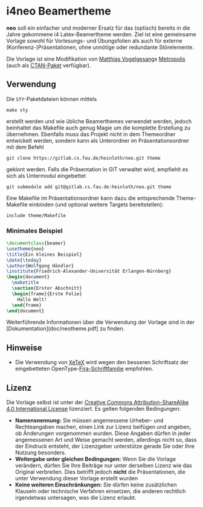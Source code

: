 # i4neo Beamertheme

**neo** soll ein einfacher und moderner Ersatz für das (optisch) bereits in die Jahre gekommene i4 Latex-Beamertheme werden.
Ziel ist eine gemeinsame Vorlage sowohl für Vorlesungs- und Übungsfolien als auch für externe (Konferenz-)Präsentationen, ohne unnötige oder redundante Störelemente.

Die Vorlage ist eine Modifikation von [Matthias Vogelgesang](http://bloerg.net/2014/09/20/a-modern-beamer-theme.html)s [Metropolis](https://github.com/matze/mtheme) (auch als [CTAN-Paket](http://ctan.org/pkg/beamertheme-metropolis) verfügbar).

## Verwendung

Die `STY`-Paketdateien können mittels

    make sty

erstellt werden und wie übliche Beamerthemes verwendet werden, jedoch beinhaltet das Makefile auch genug Magie um die komplette Erstellung zu übernehmen.
Ebenfalls muss das Projekt nicht in dem Themeordner entwickelt werden, sondern kann als Unterordner im Präsentationsordner mit dem Befehl

    git clone https://gitlab.cs.fau.de/heinloth/neo.git theme

geklont werden. Falls die Präsentation in GIT verwaltet wird, empfiehlt es sich als Untermodul eingebettet

    git submodule add git@gitlab.cs.fau.de:heinloth/neo.git theme

Eine Makefile im Präsentationsordner kann dazu die entsprechende Theme-Makefile einbinden (und optional weitere Targets bereitstellen):

    include theme/Makefile

### Minimales Beispiel

```latex
\documentclass{beamer}
\usetheme{neo}
\title{Ein kleines Beispiel}
\date{\today}
\author{Wolfgang Händler}
\institute{Friedrich-Alexander-Universität Erlangen-Nürnberg}
\begin{document}
  \maketitle
  \section{Erster Abschnitt}
  \begin{frame}{Erste Folie}
    Hallo Welt!
  \end{frame}
\end{document}
```

Weiterführende Informationen über die Verwendung der Vorlage sind in der [Dokumentation](doc/neotheme.pdf] zu finden.

## Hinweise

  * Die Verwendung von [XeTeX](https://de.wikipedia.org/wiki/XeTeX) wird wegen den besseren Schriftsatz der eingebetteten OpenType-[Fira-Schriftfamilie](http://mozilla.github.io/Fira/) empfohlen.

## Lizenz

Die Vorlage selbst ist unter der [Creative Commons Attribution-ShareAlike
4.0 International License](http://creativecommons.org/licenses/by-sa/4.0/) lizenziert. Es gelten folgenden Bedingungen:

 * **Namensnennung:** Sie müssen angemessene Urheber- und Rechteangaben machen, einen Link zur Lizenz beifügen und angeben, ob Änderungen vorgenommen wurden. Diese Angaben dürfen in jeder angemessenen Art und Weise gemacht werden, allerdings nicht so, dass der Eindruck entsteht, der Lizenzgeber unterstütze gerade Sie oder Ihre Nutzung besonders.
 * **Weitergabe unter gleichen Bedingungen:** Wenn Sie die Vorlage verändern, dürfen Sie Ihre Beiträge nur unter derselben Lizenz wie das Original verbreiten. Dies betrifft jedoch **nicht** die Präsentationen, die unter Verwendung dieser Vorlage erstellt wurden
 * **Keine weiteren Einschränkungen:** Sie dürfen keine zusätzlichen Klauseln oder technische Verfahren einsetzen, die anderen rechtlich irgendetwas untersagen, was die Lizenz erlaubt.
